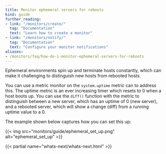 ```yaml
---
title: Monitor ephemeral servers for reboots
kind: guide
further_reading:
- link: "/monitors/create/"
  tag: "Documentation"
  text: "Learn how to create a monitor"
- link: "/monitors/notify/"
  tag: "Documentation"
  text: "Configure your monitor notifications"
aliases:
- /monitors/faq/how-do-i-monitor-ephemeral-servers-for-reboots
---
```


Ephemeral environments spin up and terminate hosts constantly, which can make it challenging to distinguish new hosts from rebooted hosts.

You can use a metric monitor on the `system.uptime` metric can to address this. The uptime metric is an ever increasing timer which resets to 0 when a host boots up. You can use the `diff()` function with the metric to distinguish between a new server, which has an uptime of 0 (new server), and a rebooted server, which will show a change (diff) from a running uptime value to a 0.

The example shown below captures how you can set this up:

{{< img src="monitors/guide/ephemeral_set_up.png" alt="ephemeral_set_up"  >}}


{{< partial name="whats-next/whats-next.html" >}}
